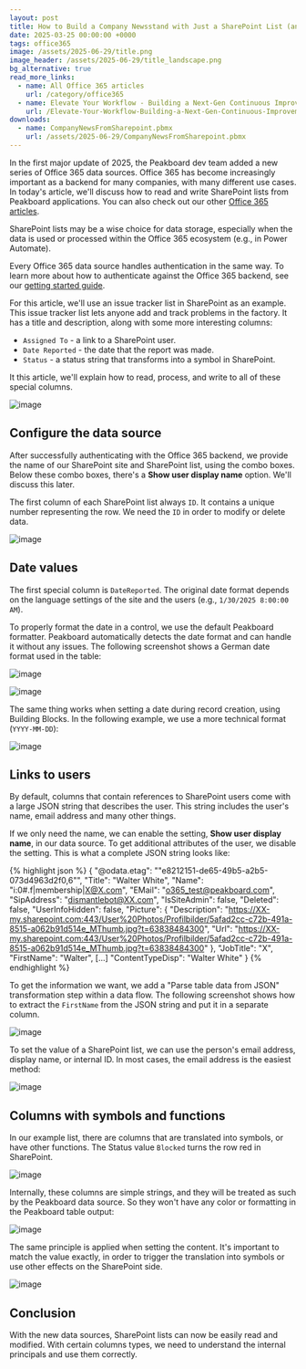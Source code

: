 ```yaml
---
layout: post
title: How to Build a Company Newsstand with Just a SharePoint List (and Peakboard Magic)
date: 2025-03-25 00:00:00 +0000
tags: office365
image: /assets/2025-06-29/title.png
image_header: /assets/2025-06-29/title_landscape.png
bg_alternative: true
read_more_links:
  - name: All Office 365 articles
    url: /category/office365
  - name: Elevate Your Workflow - Building a Next-Gen Continuous Improvement Board with Office 365 ToDo
    url: /Elevate-Your-Workflow-Building-a-Next-Gen-Continuous-Improvement-Board-with-Office-365-ToDo.html
downloads:
  - name: CompanyNewsFromSharepoint.pbmx
    url: /assets/2025-06-29/CompanyNewsFromSharepoint.pbmx
---
```

In the first major update of 2025, the Peakboard dev team added a new series of Office 365 data sources. Office 365 has become increasingly important as a backend for many companies, with many different use cases. In today's article, we'll discuss how to read and write SharePoint lists from Peakboard applications. You can also check out our other [Office 365 articles](/category/office365).

SharePoint lists may be a wise choice for data storage, especially when the data is used or processed within the Office 365 ecosystem (e.g., in Power Automate).

Every Office 365 data source handles authentication in the same way. To learn more about how to authenticate against the Office 365 backend, see our [getting started guide](/Getting-started-with-the-new-Office-365-Data-Sources.html).

For this article, we'll use an issue tracker list in SharePoint as an example. This issue tracker list lets anyone add and track problems in the factory. It has a title and description, along with some more interesting columns:
* `Assigned To` - a link to a SharePoint user.
* `Date Reported` - the date that the report was made.
* `Status` - a status string that transforms into a symbol in SharePoint.

It this article, we'll explain how to read, process, and write to all of these special columns.

![image](/assets/2025-03-25/010.png)

## Configure the data source

After successfully authenticating with the Office 365 backend, we provide the name of our SharePoint site and SharePoint list, using the combo boxes. Below these combo boxes, there's a **Show user display name** option. We'll discuss this later.

The first column of each SharePoint list always `ID`. It contains a unique number representing the row. We need the `ID` in order to modify or delete data.

![image](/assets/2025-03-25/020.png)

## Date values

The first special column is `DateReported`. The original date format depends on the language settings of the site and the users (e.g., `1/30/2025 8:00:00 AM`).

To properly format the date in a control, we use the default Peakboard formatter. Peakboard automatically detects the date format and can handle it without any issues. The following screenshot shows a German date format used in the table:

![image](/assets/2025-03-25/030.png)

![image](/assets/2025-03-25/035.png)

The same thing works when setting a date during record creation, using Building Blocks. In the following example, we use a more technical format (`YYYY-MM-DD`):

![image](/assets/2025-03-25/036.png)

## Links to users

By default, columns that contain references to SharePoint users come with a large JSON string that describes the user. This string includes the user's name, email address and many other things.

If we only need the name, we can enable the setting, **Show user display name**, in our data source. To get additional attributes of the user, we disable the setting. This is what a complete JSON string looks like:

{% highlight json %}
{
  "@odata.etag": "\"e8212151-de65-49b5-a2b5-073d4963d2f0,6\"",
  "Title": "Walter White",
  "Name": "i:0#.f|membership|X@X.com",
  "EMail": "o365_test@peakboard.com",
  "SipAddress": "dismantlebot@XX.com",
  "IsSiteAdmin": false,
  "Deleted": false,
  "UserInfoHidden": false,
  "Picture": {
    "Description": "https://XX-my.sharepoint.com:443/User%20Photos/Profilbilder/5afad2cc-c72b-491a-8515-a062b91d514e_MThumb.jpg?t=63838484300",
    "Url": "https://XX-my.sharepoint.com:443/User%20Photos/Profilbilder/5afad2cc-c72b-491a-8515-a062b91d514e_MThumb.jpg?t=63838484300"
  },
  "JobTitle": "X",
  "FirstName": "Walter",
[...]
  "ContentTypeDisp": "Walter White"
}
{% endhighlight %}

To get the information we want, we add a "Parse table data from JSON" transformation step within a data flow. The following screenshot shows how to extract the `FirstName` from the JSON string and put it in a separate column.

![image](/assets/2025-03-25/040.png)

To set the value of a SharePoint list, we can use the person's email address, display name, or internal ID. In most cases, the email address is the easiest method:

![image](/assets/2025-03-25/045.png)

## Columns with symbols and functions

In our example list, there are columns that are translated into symbols, or have other functions. The Status value `Blocked` turns the row red in SharePoint.

![image](/assets/2025-03-25/050.png)

Internally, these columns are simple strings, and they will be treated as such by the Peakboard data source. So they won't have any color or formatting in the Peakboard table output:

![image](/assets/2025-03-25/051.png)

The same principle is applied when setting the content. It's important to match the value exactly, in order to trigger the translation into symbols or use other effects on the SharePoint side.

![image](/assets/2025-03-25/055.png)

## Conclusion

With the new data sources, SharePoint lists can now be easily read and modified. With certain columns types, we need to understand the internal principals and use them correctly.



